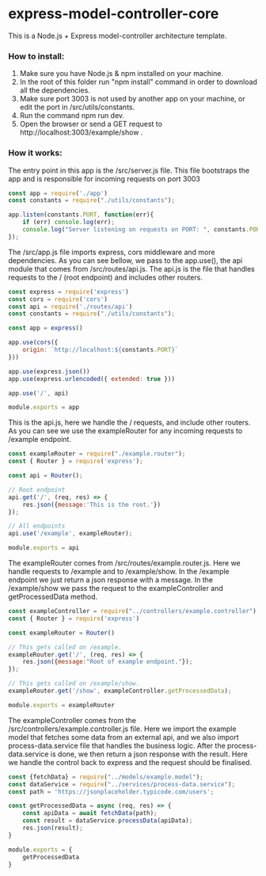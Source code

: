 # express-model-controller-core
This is a Node.js + Express model-controller architecture template.

### How to install:
1. Make sure you have Node.js & npm installed on your machine.
2. In the root of this folder run "npm install" command in order to download all the dependencies.
3. Make sure port 3003 is not used by another app on your machine, or edit the port in /src/utils/constants.
4. Run the command npm run dev.
5. Open the browser or send a GET request to http://localhost:3003/example/show .

### How it works:
The entry point in this app is the /src/server.js file. This file bootstraps the app and is responsible for incoming requests on port 3003

```javascript
const app = require('./app')
const constants = require("./utils/constants");

app.listen(constants.PORT, function(err){
    if (err) console.log(err);
    console.log("Server listening on requests on PORT: ", constants.PORT);
});
```

The /src/app.js file imports express, cors middleware and more dependencies.
As you can see bellow, we pass to the app.use(), the api module that comes from /src/routes/api.js.
The api.js is the file that handles requests to the / (root endpoint) and includes other routers.


```javascript
const express = require('express')
const cors = require('cors')
const api = require('./routes/api')
const constants = require("./utils/constants");

const app = express()

app.use(cors({
    origin: `http://localhost:${constants.PORT}`
}))

app.use(express.json())
app.use(express.urlencoded({ extended: true }))

app.use('/', api)

module.exports = app
```

This is the api.js, here we handle the / requests, and include other routers. As you can see we use the exampleRouter for any incoming requests to /example endpoint.
```javascript
const exampleRouter = require("./example.router");
const { Router } = require('express');

const api = Router();

// Root endpoint
api.get('/', (req, res) => {
    res.json({message:'This is the root.'})
});

// All endpoints
api.use('/example', exampleRouter);

module.exports = api
```

The exampleRouter comes from /src/routes/example.router.js. Here we handle requests to /example and to /example/show.
In the /example endpoint we just return a json response with a message. In the /example/show we pass the request to the exampleController and getProcessedData method.

```javascript
const exampleController = require("../controllers/example.controller");
const { Router } = require('express')

const exampleRouter = Router()

// This gets called on /example.
exampleRouter.get('/', (req, res) => {
    res.json({message:"Root of example endpoint."});
});

// This gets called on /example/show.
exampleRouter.get('/show', exampleController.getProcessedData);

module.exports = exampleRouter
```

The exampleController comes from the /src/controllers/example.controller.js file. Here we import the example model that fetches some data from an external api, and we also import process-data.service file that handles the business logic.
After the process-data.service is done, we then return a json response with the result. Here we handle the control back to express and the request should be finalised. 

```javascript
const {fetchData} = require("../models/example.model");
const dataService = require("../services/process-data.service");
const path = 'https://jsonplaceholder.typicode.com/users';

const getProcessedData = async (req, res) => {
    const apiData = await fetchData(path);
    const result = dataService.processData(apiData);
    res.json(result);
}

module.exports = {
    getProcessedData
}
```

